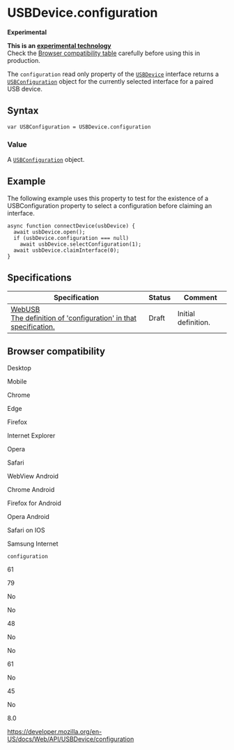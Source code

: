 USBDevice.configuration
=======================

**Experimental**

**This is an [experimental technology](https://developer.mozilla.org/en-US/docs/MDN/Guidelines/Conventions_definitions#experimental)**  
Check the [Browser compatibility table](#browser_compatibility) carefully before using this in production.

The `configuration` read only property of the [`USBDevice`](../usbdevice) interface returns a [`USBConfiguration`](../usbconfiguration) object for the currently selected interface for a paired USB device.

Syntax
------

    var USBConfiguration = USBDevice.configuration

### Value

A [`USBConfiguration`](../usbconfiguration) object.

Example
-------

The following example uses this property to test for the existence of a USBConfiguration property to select a configuration before claiming an interface.

    async function connectDevice(usbDevice) {
      await usbDevice.open();
      if (usbDevice.configuration === null)
        await usbDevice.selectConfiguration(1);
      await usbDevice.claimInterface(0);
    }

Specifications
--------------

<table><thead><tr class="header"><th>Specification</th><th>Status</th><th>Comment</th></tr></thead><tbody><tr class="odd"><td><a href="https://wicg.github.io/webusb/#dom-usbdevice-configuration">WebUSB<br />
<span class="small">The definition of 'configuration' in that specification.</span></a></td><td><span class="spec-draft">Draft</span></td><td>Initial definition.</td></tr></tbody></table>

Browser compatibility
---------------------

Desktop

Mobile

Chrome

Edge

Firefox

Internet Explorer

Opera

Safari

WebView Android

Chrome Android

Firefox for Android

Opera Android

Safari on IOS

Samsung Internet

`configuration`

61

79

No

No

48

No

No

61

No

45

No

8.0

<a href="https://developer.mozilla.org/en-US/docs/Web/API/USBDevice/configuration" class="_attribution-link">https://developer.mozilla.org/en-US/docs/Web/API/USBDevice/configuration</a>
